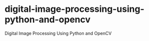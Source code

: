 # digital-image-processing-using-python-and-opencv
Digital Image Processing Using Python and OpenCV
